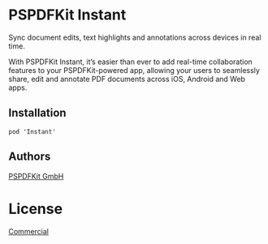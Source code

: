 # PSPDFKit Instant

Sync document edits, text highlights and annotations across devices in real time.

With PSPDFKit Instant, it’s easier than ever to add real-time collaboration features to your PSPDFKit-powered app, allowing your users to seamlessly share, edit and annotate PDF documents across iOS, Android and Web apps.

## Installation

```
pod 'Instant'
```

## Authors

[PSPDFKit GmbH](https://pspdfkit.com)

# License
[Commercial](https://pspdfkit.com/legal/License.pdf)
